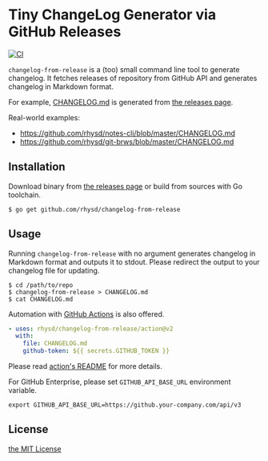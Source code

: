Tiny ChangeLog Generator via GitHub Releases
============================================
[![CI][ci-badge]][ci]

`changelog-from-release` is a (too) small command line tool to generate changelog.
It fetches releases of repository from GitHub API and generates changelog in Markdown format.

For example, [CHANGELOG.md](./CHANGELOG.md) is generated from [the releases page][releases].

Real-world examples:

- https://github.com/rhysd/notes-cli/blob/master/CHANGELOG.md
- https://github.com/rhysd/git-brws/blob/master/CHANGELOG.md

## Installation

Download binary from [the releases page](https://github.com/rhysd/changelog-from-release/releases) or
build from sources with Go toolchain.

```
$ go get github.com/rhysd/changelog-from-release
```

## Usage

Running `changelog-from-release` with no argument generates changelog in Markdown format and outputs
it to stdout. Please redirect the output to your changelog file for updating.

```
$ cd /path/to/repo
$ changelog-from-release > CHANGELOG.md
$ cat CHANGELOG.md
```

Automation with [GitHub Actions][gh-actions] is also offered.

```yaml
- uses: rhysd/changelog-from-release/action@v2
  with:
    file: CHANGELOG.md
    github-token: ${{ secrets.GITHUB_TOKEN }}
```

Please read [action's README](./action/README.md) for more details.

For GitHub Enterprise, please set `GITHUB_API_BASE_URL` environment variable.

```
export GITHUB_API_BASE_URL=https://github.your-company.com/api/v3
```

## License

[the MIT License](LICENSE.txt)

[releases]: https://github.com/rhysd/changelog-from-release/releases
[ci]: https://github.com/rhysd/changelog-from-release/actions?query=workflow%3ACI+branch%3Amaster
[ci-badge]: https://github.com/rhysd/changelog-from-release/workflows/CI/badge.svg?branch=master&event=push
[gh-actions]: https://github.com/features/actions
